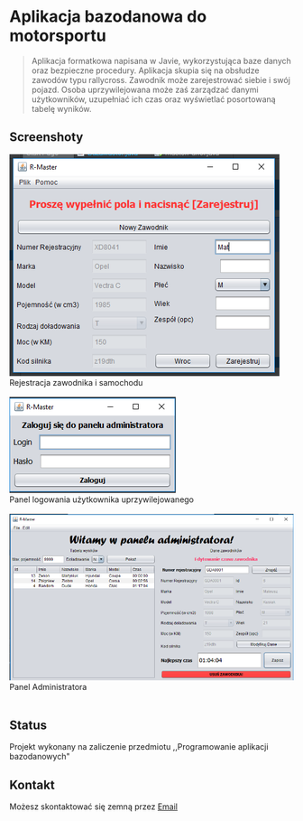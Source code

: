 
# Aplikacja bazodanowa do motorsportu
> Aplikacja formatkowa napisana w Javie, wykorzystująca baze danych oraz bezpieczne procedury. Aplikacja skupia się na obsłudze zawodów typu rallycross. Zawodnik może zarejestrować siebie i swój pojazd. Osoba uprzywilejowana może zaś zarządzać danymi użytkowników, uzupełniać ich czas oraz wyświetlać posortowaną tabelę wyników.

## Screenshoty
![Panel Rejestraci](./screenshots/rejestracja.png)</br>
Rejestracja zawodnika i samochodu
</br></br>
![Panel Logowania](./screenshots/logowanie.png)</br>
Panel logowania użytkownika uprzywilejowanego
</br></br>
![Panel Rejestraci](./screenshots/panel.png)</br>
Panel Administratora
</br></br>
## Status
Projekt wykonany na zaliczenie przedmiotu ,,Programowanie aplikacji bazodanowych"
## Kontakt
Możesz skontaktować się zemną przez [Email](timax2@wp.pl)
